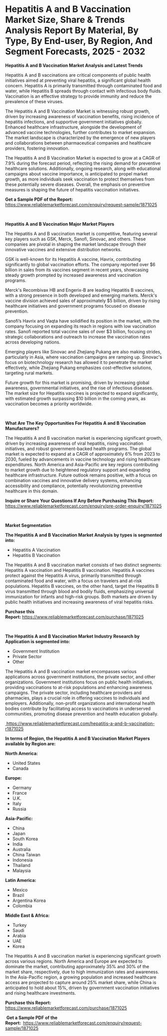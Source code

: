 <p><h1>Hepatitis A and B Vaccination Market Size, Share & Trends Analysis Report By Material, By Type, By End-user, By Region, And Segment Forecasts, 2025 - 2032</h1></p><p><strong>Hepatitis A and B Vaccination Market Analysis and Latest Trends</strong></p>
<p><p>Hepatitis A and B vaccinations are critical components of public health initiatives aimed at preventing viral hepatitis, a significant global health concern. Hepatitis A is primarily transmitted through contaminated food and water, while Hepatitis B spreads through contact with infectious body fluids. Vaccination is an effective strategy to provide immunity and reduce the prevalence of these viruses.</p><p>The Hepatitis A and B Vaccination Market is witnessing robust growth, driven by increasing awareness of vaccination benefits, rising incidence of hepatitis infections, and supportive government initiatives globally. Enhanced healthcare infrastructure, alongside the development of advanced vaccine technologies, further contributes to market expansion. The market landscape is characterized by the emergence of new players and collaborations between pharmaceutical companies and healthcare providers, fostering innovation.</p><p>The Hepatitis A and B Vaccination Market is expected to grow at a CAGR of 7.9% during the forecast period, reflecting the rising demand for preventive healthcare solutions. Additionally, ongoing research, along with educational campaigns about vaccine importance, is anticipated to propel market growth, as more individuals seek vaccination to protect themselves from these potentially severe diseases. Overall, the emphasis on preventive measures is shaping the future of hepatitis vaccination initiatives.</p></p>
<p><strong>Get a Sample PDF of the Report:&nbsp;</strong> <a href="https://www.reliablemarketforecast.com/enquiry/request-sample/1871025?utm_campaign=3526&utm_medium=2&utm_source=Github&utm_content=ia&utm_term=19042025&utm_id=hepatitis-a-and-b-vaccination">https://www.reliablemarketforecast.com/enquiry/request-sample/1871025</a></p>
<p>&nbsp;</p>
<p><strong>Hepatitis A and B Vaccination Major Market Players</strong></p>
<p><p>The Hepatitis A and B vaccination market is competitive, featuring several key players such as GSK, Merck, Sanofi, Sinovac, and others. These companies are pivotal in shaping the market landscape through their innovative vaccines and extensive distribution networks.</p><p>GSK is well-known for its Hepatitis A vaccine, Havrix, contributing significantly to global vaccination efforts. The company reported over $6 billion in sales from its vaccines segment in recent years, showcasing steady growth prompted by increased awareness and vaccination programs.</p><p>Merck's Recombivax HB and Engerix-B are leading Hepatitis B vaccines, with a strong presence in both developed and emerging markets. Merck's vaccine division achieved sales of approximately $5 billion, driven by rising healthcare initiatives and government programs focused on disease prevention.</p><p>Sanofi’s Havrix and Vaqta have solidified its position in the market, with the company focusing on expanding its reach in regions with low vaccination rates. Sanofi reported total vaccine sales of over $3 billion, focusing on strategic collaborations and outreach to increase the vaccination rates across developing nations.</p><p>Emerging players like Sinovac and Zhejiang Pukang are also making strides, particularly in Asia, where vaccination campaigns are ramping up. Sinovac's focus on biotechnology research has allowed it to penetrate the market effectively, while Zhejiang Pukang emphasizes cost-effective solutions, targeting rural markets.</p><p>Future growth for this market is promising, driven by increasing global awareness, governmental initiatives, and the rise of infectious diseases. The market size for Hepatitis vaccines is projected to expand significantly, with estimated growth surpassing $10 billion in the coming years, as vaccination becomes a priority worldwide.</p></p>
<p>&nbsp;</p>
<p><strong>What Are The Key Opportunities For Hepatitis A and B Vaccination Manufacturers?</strong></p>
<p><p>The Hepatitis A and B vaccination market is experiencing significant growth, driven by increasing awareness of viral hepatitis, rising vaccination initiatives, and robust government-backed health programs. The global market is expected to expand at a CAGR of approximately 6% from 2023 to 2030, fueled by advancements in vaccine technology and rising healthcare expenditures. North America and Asia-Pacific are key regions contributing to market growth due to heightened regulatory support and expanding healthcare infrastructure. Future outlook remains positive, with a focus on combination vaccines and innovative delivery systems, enhancing accessibility and compliance, potentially revolutionizing preventive healthcare in this domain.</p></p>
<p><strong>Inquire or Share Your Questions If Any Before Purchasing This Report:</strong> <a href="https://www.reliablemarketforecast.com/enquiry/pre-order-enquiry/1871025?utm_campaign=3526&utm_medium=2&utm_source=Github&utm_content=ia&utm_term=19042025&utm_id=hepatitis-a-and-b-vaccination">https://www.reliablemarketforecast.com/enquiry/pre-order-enquiry/1871025</a></p>
<p>&nbsp;</p>
<p><strong>Market Segmentation</strong></p>
<p><strong>The Hepatitis A and B Vaccination Market Analysis by types is segmented into:</strong></p>
<p><ul><li>Hepatitis A Vaccination</li><li>Hepatitis B Vaccination</li></ul></p>
<p><p>The Hepatitis A and B vaccination market consists of two distinct segments: Hepatitis A vaccination and Hepatitis B vaccination. Hepatitis A vaccines protect against the Hepatitis A virus, primarily transmitted through contaminated food and water, with a focus on travelers and at-risk populations. Hepatitis B vaccines, on the other hand, target the Hepatitis B virus transmitted through blood and bodily fluids, emphasizing universal immunization for infants and high-risk groups. Both markets are driven by public health initiatives and increasing awareness of viral hepatitis risks.</p></p>
<p><strong>Purchase this Report:&nbsp;</strong><a href="https://www.reliablemarketforecast.com/purchase/1871025?utm_campaign=3526&utm_medium=2&utm_source=Github&utm_content=ia&utm_term=19042025&utm_id=hepatitis-a-and-b-vaccination">https://www.reliablemarketforecast.com/purchase/1871025</a></p>
<p>&nbsp;</p>
<p><strong>The Hepatitis A and B Vaccination Market Industry Research by Application is segmented into:</strong></p>
<p><ul><li>Government Institution</li><li>Private Sector</li><li>Other</li></ul></p>
<p><p>The Hepatitis A and B vaccination market encompasses various applications across government institutions, the private sector, and other organizations. Government institutions focus on public health initiatives, providing vaccinations to at-risk populations and enhancing awareness campaigns. The private sector, including healthcare providers and pharmacies, plays a crucial role in offering vaccines to individuals and employers. Additionally, non-profit organizations and international health bodies contribute by facilitating access to vaccinations in underserved communities, promoting disease prevention and health education globally.</p></p>
<p><a href="https://www.reliablemarketforecast.com/hepatitis-a-and-b-vaccination-r1871025?utm_campaign=3526&utm_medium=2&utm_source=Github&utm_content=ia&utm_term=19042025&utm_id=hepatitis-a-and-b-vaccination">&nbsp;https://www.reliablemarketforecast.com/hepatitis-a-and-b-vaccination-r1871025</a></p>
<p><strong>In terms of Region, the Hepatitis A and B Vaccination Market Players available by Region are:</strong></p>
<p>
    <p> <strong> North America: </strong>
        <ul>
            <li>United States</li>
            <li>Canada</li>
        </ul>
        </p> 
    <p> <strong> Europe: </strong>
        <ul>
            <li>Germany</li>
            <li>France</li>
            <li>U.K.</li>
            <li>Italy</li>
            <li>Russia</li>
        </ul>
        </p> 
    <p> <strong> Asia-Pacific: </strong>
        <ul>
            <li>China</li>
            <li>Japan</li>
            <li>South Korea</li>
            <li>India</li>
            <li>Australia</li>
            <li>China Taiwan</li>
            <li>Indonesia</li>
            <li>Thailand</li>
            <li>Malaysia</li>
        </ul>
        </p> 
    <p> <strong> Latin America: </strong>
        <ul>
            <li>Mexico</li>
            <li>Brazil</li>
            <li>Argentina Korea</li>
            <li>Colombia</li>
        </ul>
        </p> 
    <p> <strong> Middle East & Africa: </strong>
        <ul>
            <li>Turkey</li>
            <li>Saudi</li>
            <li>Arabia</li>
            <li>UAE</li>
            <li>Korea</li>
        </ul>
    </p>
    </p>
<p><p>The Hepatitis A and B vaccination market is experiencing significant growth across various regions. North America and Europe are expected to dominate the market, contributing approximately 35% and 30% of the market share, respectively, due to high immunization rates and awareness. In the Asia-Pacific region, a growing population and increased healthcare access are projected to capture around 25% market share, while China is anticipated to hold about 15%, driven by government vaccination initiatives and rising healthcare investments.</p></p>
<p><strong>Purchase this Report: </strong><a href="https://www.reliablemarketforecast.com/purchase/1871025?utm_campaign=3526&utm_medium=2&utm_source=Github&utm_content=ia&utm_term=19042025&utm_id=hepatitis-a-and-b-vaccination">https://www.reliablemarketforecast.com/purchase/1871025</a></p>
<p>&nbsp;<strong>Get a Sample PDF of the Report:&nbsp;&nbsp;</strong><a href="https://www.reliablemarketforecast.com/enquiry/request-sample/1871025?utm_campaign=3526&utm_medium=2&utm_source=Github&utm_content=ia&utm_term=19042025&utm_id=hepatitis-a-and-b-vaccination">https://www.reliablemarketforecast.com/enquiry/request-sample/1871025</a></p>
<p><strong></strong></p>
<p><p></p><p></p><p></p></p>